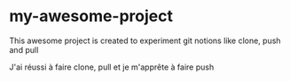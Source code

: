 # my-awesome-project

This awesome project is created to experiment git notions like clone, push and pull

J'ai réussi à faire clone, pull et je m'apprête à faire push

